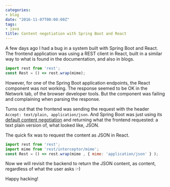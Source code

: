 ```yaml
---
categories:
- blog
date: "2016-11-07T00:00:00Z"
tags:
- java
title: Content negotiation with Spring Boot and React
---
```


A few days ago I had a bug in a system built with Spring Boot and React. The frontend application
was using a REST client in React, built in a similar way to what is found in the documentation, and
also in blogs.

```javascript
import rest from 'rest';
const Rest = () => rest.wrap(mime);
```

However, for one of the Spring Boot application endpoints, the React component was not working. The
response seemed to be OK in the Network tab, of the browser developer tools. But the component was
failing and complaining when parsing the response.

Turns out that the frontend was sending the request with the header `Accept: text/plain, application/json`.
And Spring Boot was just using its [default content negotiation](https://spring.io/blog/2013/05/11/content-negotiation-using-spring-mvc)
and returning what the frontend requested: a text plain version of, what looked like, JSON.

The quick fix was to request the content as JSON in React.

```javascript
import rest from 'rest';
import mime from 'rest/interceptor/mime';
const Rest = () => rest.wrap(mime , { mime: 'application/json' } );
```

Now we will revisit the backend to return the JSON content, as content, regardless of what
the user asks :-)

Happy hacking!
